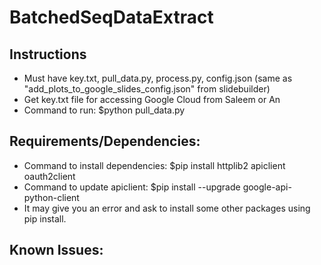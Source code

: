 # BatchedSeqDataExtract

## Instructions
- Must have key.txt, pull_data.py, process.py, config.json (same as "add_plots_to_google_slides_config.json" from slidebuilder)
- Get key.txt file for accessing Google Cloud from Saleem or An
- Command to run: $python pull_data.py

## Requirements/Dependencies:
- Command to install dependencies: $pip install httplib2 apiclient oauth2client
- Command to update apiclient: $pip install --upgrade google-api-python-client
- It may give you an error and ask to install some other packages using pip install.


## Known Issues:
 